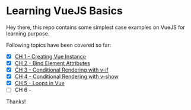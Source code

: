 # Learning VueJS Basics
Hey there, this repo contains some simplest case examples on VueJS for learning purpose.

Following topics have been covered so far:

- [x] [CH 1 - Creating Vue Instance](/01-creating-vue-instance)
- [x] [CH 2 - Bind Element Attributes](/02-bind-element-attributes)
- [x] [CH 3 - Conditional Rendering with v-if](/03-conditional-rendering-with-v-if)
- [x] [CH 4 - Conditional Rendering with v-show](/04-conditional-rendering-with-v-show)
- [x] [CH 5 - Loops in Vue](/05-loops)
- [ ] CH 6 - 

Thanks!
